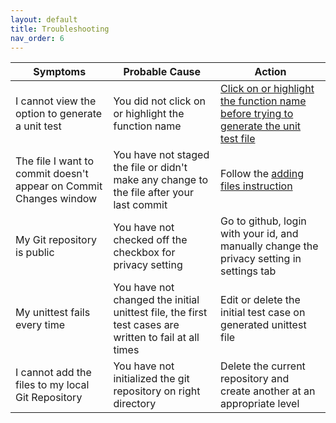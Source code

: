 ```yaml
---
layout: default
title: Troubleshooting
nav_order: 6
---
```


| **Symptoms** | **Probable Cause** | **Action** |
| ------------ | ------------------ | ---------- |
| I cannot view the option to generate a unit test | You did not click on or highlight the function name | [Click on or highlight the function name before trying to generate the unit test file](https://dlee.ca/user-documentation/docs/task2/) |
| The file I want to commit doesn't appear on Commit Changes window | You have not staged the file or didn't make any change to the file after your last commit | Follow the [adding files instruction](https://dlee.ca/user-documentation/docs/task3/)|
| My Git repository is public | You have not checked off the checkbox for privacy setting | Go to github, login with your id, and manually change the privacy setting in settings tab |
| My unittest fails every time | You have not changed the initial unittest file, the first test cases are written to fail at all times | Edit or delete the initial test case on generated unittest file |
| I cannot add the files to my local Git Repository | You have not initialized the git repository on right directory | Delete the current repository and create another at an appropriate level |
